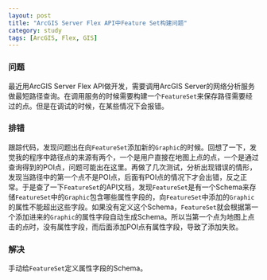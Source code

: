 ```yaml
---
layout: post
title: "ArcGIS Server Flex API中Feature Set构建问题"
category: study
tags: [ArcGIS, Flex, GIS]
---
```


### 问题

最近用ArcGIS Server Flex API做开发，需要调用ArcGIS Server的网络分析服务做最短路径查询。在调用服务的时候需要构建一个`FeatureSet`来保存路径需要经过的点。但是在调试的时候，在某些情况下会报错。

### 排错

跟踪代码，发现问题出在向`FeatureSet`添加新的`Graphic`的时候。回想了一下，发觉我的程序中路径点的来源有两个，一个是用户直接在地图上点的点，一个是通过查询得到的POI点，问题可能出在这里。再做了几次测试，分析出现错误的情形，发现当路径中的第一个点不是POI点，后面有POI点的情况下才会出错，反之正常。于是查了一下`FeatureSet`的API文档，发现`FeatureSet`是有一个Schema来存储`FeatureSet`中的`Graphic`包含哪些属性字段的，向`FeatureSet`中添加的`Graphic`的属性不能超出这些字段。如果没有定义这个Schema，`FeatureSet`就会根据第一个添加进来的`Graphic`的属性字段自动生成Schema。所以当第一个点为地图上点击的点时，没有属性字段，而后面添加POI点有属性字段，导致了添加失败。

### 解决

手动给`FeatureSet`定义属性字段的Schema。